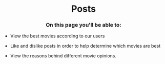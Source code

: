  <h1 style="text-align: center;"> Posts </h1>

<h3 style="text-align: center;"> On this page you'll be able to: </h3>

* View the best movies according to our users

* Like and dislike posts in order to help determine which movies are best

* View the reasons behind different movie opinions.

